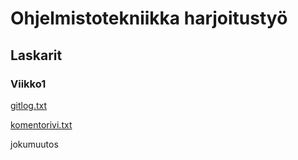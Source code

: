 # Ohjelmistotekniikka harjoitustyö
## Laskarit
### Viikko1
[gitlog.txt](https://github.com/VeetiE/ot-harjoitustyo/blob/0ed0b89a37cdcc06385aeec3e7b8df98c7e424e0/laskarit/viikko1/gitlog.txt)

[komentorivi.txt](https://github.com/VeetiE/ot-harjoitustyo/blob/0ed0b89a37cdcc06385aeec3e7b8df98c7e424e0/laskarit/viikko1/komentorivi.txt)

jokumuutos
